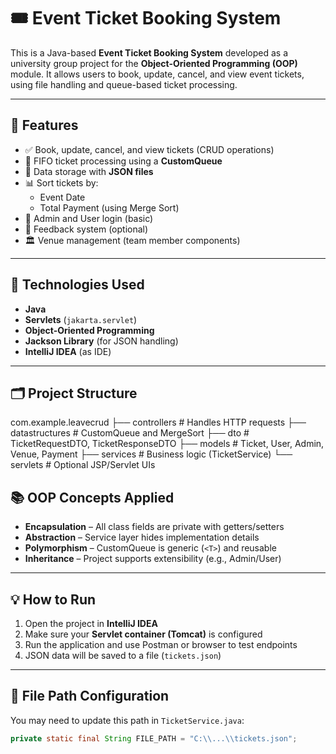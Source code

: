 # 🎟️ Event Ticket Booking System

This is a Java-based **Event Ticket Booking System** developed as a university group project for the **Object-Oriented Programming (OOP)** module. It allows users to book, update, cancel, and view event tickets, using file handling and queue-based ticket processing.

---

## 🚀 Features

- ✅ Book, update, cancel, and view tickets (CRUD operations)
- 🧮 FIFO ticket processing using a **CustomQueue**
- 📂 Data storage with **JSON files**
- 📊 Sort tickets by:
  - Event Date
  - Total Payment (using Merge Sort)
- 🔐 Admin and User login (basic)
- 📌 Feedback system (optional)
- 🏛️ Venue management (team member components)

---

## 🧰 Technologies Used

- **Java**
- **Servlets** (`jakarta.servlet`)
- **Object-Oriented Programming**
- **Jackson Library** (for JSON handling)
- **IntelliJ IDEA** (as IDE)

---

## 🗂️ Project Structure

com.example.leavecrud
├── controllers # Handles HTTP requests
├── datastructures # CustomQueue and MergeSort
├── dto # TicketRequestDTO, TicketResponseDTO
├── models # Ticket, User, Admin, Venue, Payment
├── services # Business logic (TicketService)
└── servlets # Optional JSP/Servlet UIs


## 📚 OOP Concepts Applied

- **Encapsulation** – All class fields are private with getters/setters
- **Abstraction** – Service layer hides implementation details
- **Polymorphism** – CustomQueue is generic (`<T>`) and reusable
- **Inheritance** – Project supports extensibility (e.g., Admin/User)

---

## 💡 How to Run

1. Open the project in **IntelliJ IDEA**
2. Make sure your **Servlet container (Tomcat)** is configured
3. Run the application and use Postman or browser to test endpoints
4. JSON data will be saved to a file (`tickets.json`)

---

## 📁 File Path Configuration

You may need to update this path in `TicketService.java`:
```java
private static final String FILE_PATH = "C:\\...\\tickets.json";
